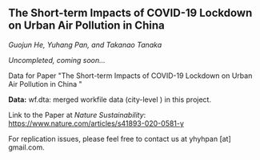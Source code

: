 ## The Short-term Impacts of COVID-19 Lockdown on Urban Air Pollution in China

*Guojun He, Yuhang Pan, and Takanao Tanaka*

*Uncompleted, coming soon...*

Data for Paper "The Short-term Impacts of COVID-19 Lockdown on Urban Air Pollution in China "

**Data:** wf.dta: merged workfile data (city-level ) in this project.

Link to the Paper at *Nature Sustainability*: https://www.nature.com/articles/s41893-020-0581-y

For replication issues, please feel free to contact us at yhyhpan [at] gmail.com.

